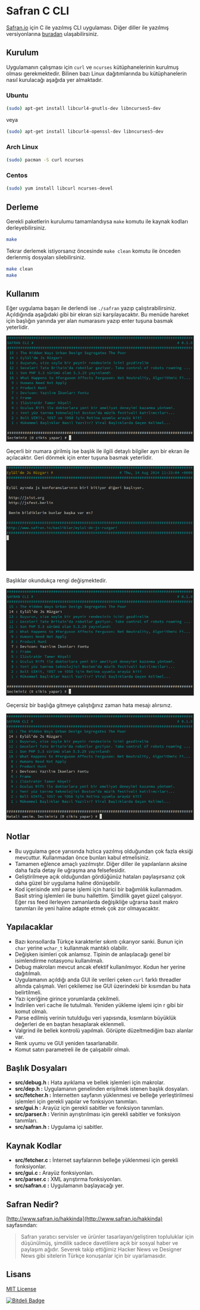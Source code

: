 # Safran C CLI

[Safran.io](http://safran.io) için C ile yazılmış CLI uygulaması. Diğer diller ile yazılmış versiyonlarına [buradan](https://github.com/f/awesome-safran) ulaşabilirsiniz.

## Kurulum

Uygulamanın çalışması için `curl` ve `ncurses` kütüphanelerinin kurulmuş olması gerekmektedir. Bilinen bazı Linux dağıtımlarında bu kütüphanelerin nasıl kurulacağı aşağıda yer almaktadır.

### Ubuntu

```bash
(sudo) apt-get install libcurl4-gnutls-dev libncurses5-dev
```

veya

```bash
(sudo) apt-get install libcurl4-openssl-dev libncurses5-dev
```

### Arch Linux

```bash
(sudo) pacman -S curl ncurses
```

### Centos

```bash
(sudo) yum install libcurl ncurses-devel
```

## Derleme

Gerekli paketlerin kurulumu tamamlandıysa `make` komutu ile kaynak kodları derleyebilirsiniz.

```bash
make
```

Tekrar derlemek istiyorsanız öncesinde `make clean` komutu ile önceden derlenmiş dosyaları silebilirsiniz.

```bash
make clean
make
```

## Kullanım

Eğer uygulama başarı ile derlendi ise `./safran` yazıp çalıştırabilirsiniz. Açıldığında aşağıdaki gibi bir ekran sizi karşılayacaktır. Bu menüde hareket için başlığın yanında yer alan numarasını yazıp enter tuşuna basmak yeterlidir.

![Safran.io](res/safran1.png)

Geçerli bir numara girilmiş ise başlık ile ilgili detaylı bilgiler ayrı bir ekran ile açılacaktır. Geri dönmek için enter tuşuna basmak yeterlidir.

![Safran.io](res/safran2.png)

Başlıklar okundukça rengi değişmektedir.

![Safran.io](res/safran3.png)

Geçersiz bir başlığa gitmeye çalıştığınız zaman hata mesajı alırsınız.

![Safran.io](res/safran4.png)

## Notlar

* Bu uygulama gece yarısında hızlıca yazılmış olduğundan çok fazla eksiği mevcuttur. Kullanmadan önce bunları kabul etmelisiniz.
* Tamamen eğlence amaçlı yazılmıştır. Diğer diller ile yapılanların aksine daha fazla detay ile uğraşma ana felsefesidir.
* Geliştirilmeye açık olduğundan gördüğünüz hataları paylaşırsanız çok daha güzel bir uygulama haline dönüşebilir.
* Kod içerisinde xml parse işlemi için harici bir bağımlılık kullanmadım. Basit string işlemleri ile bunu hallettim. Şimdilik gayet güzel çalışıyor. Eğer rss feed ilerleyen zamanlarda değişikliğe uğrarsa basit makro tanımları ile yeni haline adapte etmek çok zor olmayacaktır.

## Yapılacaklar

* Bazı konsollarda Türkçe karakterler sıkıntı çıkarıyor sanki. Bunun için `char` yerine `wchar_t` kullanmak mantıklı olabilir.
* Değişken isimleri çok anlamsız. Tipinin de anlaşılacağı genel bir isimlendirme notasyonu kullanılmalı.
* Debug makroları mevcut ancak efektif kullanılmıyor. Kodun her yerine dağıtılmalı.
* Uygulamanın açıldığı anda GUI ile verileri çeken `curl` farklı threadler altında çalışmalı. Veri çekilemez ise GUI üzerindeki bir kısımdan bu hata belirtilmeli.
* Yazı içeriğine girince yorumlarda çekilmeli.
* İndirilen veri cache ile tutulmalı. Yeniden yükleme işlemi için r gibi bir komut olmalı.
* Parse edilmiş verinin tutulduğu veri yapısında, kısımların büyüklük değerleri de en baştan hesaplarak eklenmeli.
* Valgrind ile bellek kontrolü yapılmalı. Görüpte düzeltmediğim bazı alanlar var.
* Renk uyumu ve GUI yeniden tasarlanabilir.
* Komut satırı parametreli ile de çalışabilir olmalı.

## Başlık Dosyaları

* **src/debug.h :** Hata ayıklama ve bellek işlemleri için makrolar.
* **src/dep.h :** Uygulamanın genelinden erişilmek istenen başlık dosyaları.
* **src/fetcher.h :** İnternetten sayfanın yüklenmesi ve belleğe yerleştirilmesi işlemleri için gerekli yapılar ve fonksiyon tanımları.
* **src/gui.h :** Arayüz için gerekli sabitler ve fonksiyon tanımları.
* **src/parser.h :** Verinin ayrıştırılması için gerekli sabitler ve fonksiyon tanımları.
* **src/safran.h :** Uygulama içi sabitler.

## Kaynak Kodlar

* **src/fetcher.c :** İnternet sayfalarının belleğe yüklenmesi için gerekli fonksiyonlar.
* **src/gui.c :** Arayüz fonksiyonları.
* **src/parser.c :** XML ayrıştırma fonksiyonları.
* **src/safran.c :** Uygulamanın başlayacağı yer.

## Safran Nedir?

[http://www.safran.io/hakkinda](http://www.safran.io/hakkinda) sayfasından:

> Safran yaratıcı servisler ve ürünler tasarlayan/geliştiren topluluklar için düşünülmüş, şimdilik sadece davetlilere açık bir sosyal haber ve paylaşım ağıdır. Severek takip ettiğimiz Hacker News ve Designer News gibi sitelerin Türkçe konuşanlar için bir uyarlamasıdır.

## Lisans

[MIT License](http://halit.mit-license.org/)

[![Bitdeli Badge](https://d2weczhvl823v0.cloudfront.net/halitalptekin/safran-cli/trend.png)](https://bitdeli.com/free "Bitdeli Badge")

